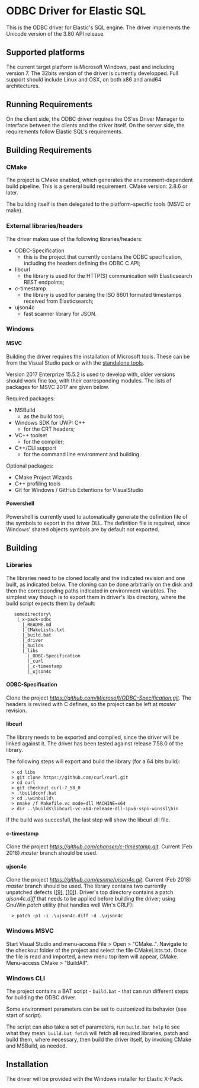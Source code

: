 # ODBC Driver for Elastic SQL

This is the ODBC driver for Elastic's SQL engine.
The driver implements the Unicode version of the 3.80 API release.

## Supported platforms

The current target platform is Microsoft Windows, past and including version 7. The 32bits version of the driver is currently developped.
Full support should include Linux and OSX, on both x86 and amd64 architectures.

## Running Requirements

On the client side, the ODBC driver requires the OS'es Driver Manager to
interface between the clients and the driver itself.
On the server side, the requirements follow Elastic SQL's requirements.

## Building Requirements

### CMake

The project is CMake enabled, which generates the environment-dependent build
pipeline. This is a general build requirement.
CMake version: 2.8.6 or later.

The building itself is then delegated to the platform-specific tools (MSVC or
make).

### External libraries/headers

The driver makes use of the following libraries/headers:

 * ODBC-Specification 
   - this is the project that currently contains the ODBC specification,
   including the headers defining the ODBC C API;
 * libcurl
   - the library is used for the HTTP(S) communication with Elasticsearch REST
   endpoints;
 * c-timestamp
   - the library is used for parsing the ISO 8601 formated timestamps received
   from Elasticsearch;
 * ujson4c
   - fast scanner library for JSON.


### Windows

#### MSVC 

Building the driver requires the installation of Microsoft tools. These can be
from the Visual Studio pack or with the [standalone tools](http://landinghub.visualstudio.com/visual-cpp-build-tools).

Version 2017 Enterprize 15.5.2 is used to develop with, older versions
should work fine too, with their corresponding modules. The lists of packages
for MSVC 2017 are given below.

Required packages:

 * MSBuild
   - as the build tool;
 * Windows SDK for UWP: C++
   - for the CRT headers;
 * VC++ toolset
   - for the compiler;
 * C++/CLI support
   - for the command line environment and building.

Optional packages:

 * CMake Project Wizards
 * C++ profiling tools
 * Git for Windows / GitHub Extentions for VisualStudio

#### Powershell

Powershell is currently used to automatically generate the definition file of
the symbols to export in the driver DLL. The definition file is required,
since Windows' shared objects symbols are by default not exported.


## Building

### Libraries

The libraries need to be cloned locally and the indicated revision and one
built, as indicated below.
The cloning can be done arbitrarily on the disk and then the corresponding
paths indicated in environment variables. The simplest way though is to export
them in driver's libs directory, where the build script expects them by
default:
```
   somedirectory\
    |_x-pack-odbc
      |_README.md
      |_CMakeLists.txt
      |_build.bat
      |_driver
      |_builds
      |_libs
        |_ODBC-Specification
        |_curl
        |_c-timestamp
        |_ujson4c
```

#### ODBC-Specification

Clone the project *https://github.com/Microsoft/ODBC-Specification.git*.
The headers is revised with C defines, so the project can be left at *master*
revision.


#### libcurl

The library needs to be exported and compiled, since the driver will be linked
against it. The driver has been tested against release 7.58.0 of the library.

The following steps will export and build the library (for a 64 bits build):
```
  > cd libs
  > git clone https://github.com/curl/curl.git
  > cd curl
  > git checkout curl-7_58_0
  > .\buildconf.bat
  > cd .\winbuild\
  > nmake /f Makefile.vc mode=dll MACHINE=x64
  > dir ..\builds\libcurl-vc-x64-release-dll-ipv6-sspi-winssl\bin
```
If the build was succesfull, the last step will show the libcurl.dll file.

#### c-timestamp

Clone the project *https://github.com/chansen/c-timestamp.git*.
Current (Feb 2018) *master* branch should be used.

#### ujson4c

Clone the project *https://github.com/esnme/ujson4c.git*.
Current (Feb 2018) *master* branch should be used. The library contains two
currently unpatched defects ([[9]](https://github.com/esnme/ujson4c/issues/9),
[[10]](https://github.com/esnme/ujson4c/issues/10)). Driver's top directory
contains a patch *ujson4c.diff* that needs to be applied before building the
driver; using GnuWin *patch* utility (that handles well Win's CRLF):
```
  > patch -p1 -i .\ujson4c.diff -d .\ujson4c
```

### Windows MSVC

Start Visual Studio and menu-access File > Open > "CMake..". Navigate to the checkout folder of the project and select the file CMakeLists.txt. 
Once the file is read and imported, a new menu top item will appear, CMake. Menu-access CMake > "BuildAll".


### Windows CLI 

The project contains a BAT script - ```build.bat``` - that can run different
steps for building the ODBC driver.

Some environment parameters can be set to customized its behavior (see start
of script).

The script can also take a set of parameters, run ```build.bat help``` to see
what they mean. ```build.bat fetch``` will fetch all required libraries, patch
and build them, where necessary, then build the driver itself, by invoking
CMake and MSBuild, as needed.

## Installation

The driver will be provided with the Windows installer for Elastic X-Pack.
